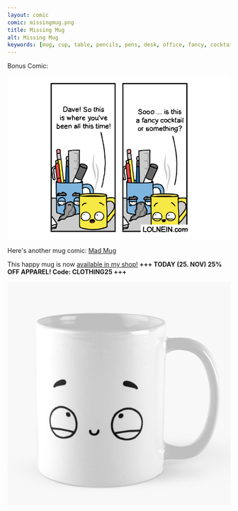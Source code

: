 ```yaml
---
layout: comic
comic: missingmug.png
title: Missing Mug
alt: Missing Mug
keywords: [mug, cup, table, pencils, pens, desk, office, fancy, cocktail, supplies, coffee, missing, dave]
---
```


Bonus Comic:

![Missing Mug Bonus](/images/missingmug_bonus.png)

Here's another mug comic: [Mad Mug](https://lolnein.com/2019/11/11/madmug/)


This happy mug is now [available in my shop!](https://www.redbubble.com/people/LOLNEIN/shop) __+++ TODAY (25. NOV) 25% OFF APPAREL! Code: CLOTHING25 +++__

[![Happy Mug](/images/happymug.jpg)](https://www.redbubble.com/people/lolnein/works/42532538-curious-face?p=mug&style=standard)

